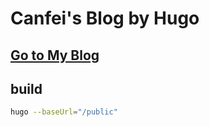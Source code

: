 # Canfei's Blog by Hugo
## [Go to My Blog](https://kedo.so/public)
## build
```bash
hugo --baseUrl="/public"
```
